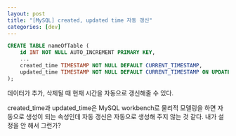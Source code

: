 ```yaml
---
layout: post
title: "[MySQL] created, updated time 자동 갱신"
categories: [dev]
---
```


```sql
CREATE TABLE nameOfTable (
    id INT NOT NULL AUTO_INCREMENT PRIMARY KEY,
    ...
    created_time TIMESTAMP NOT NULL DEFAULT CURRENT_TIMESTAMP,
    updated_time TIMESTAMP NOT NULL DEFAULT CURRENT_TIMESTAMP ON UPDATE CURRENT_TIMESTAMP
);
```

데이터가 추가, 삭제될 때 현재 시간을 자동으로 갱신해줄 수 있다.

created_time과 updated_time은 MySQL workbench로 물리적 모델링을 하면 자동으로 생성이 되는 속성인데 자동 갱신은 자동으로 생성해 주지 않는 것 같다. 내가 설정을 안 해서 그런가?